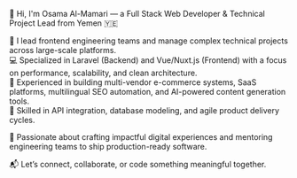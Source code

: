 👋 Hi, I'm Osama Al-Mamari — a Full Stack Web Developer & Technical Project Lead from Yemen 🇾🇪

💼 I lead frontend engineering teams and manage complex technical projects across large-scale platforms.  
💻 Specialized in Laravel (Backend) and Vue/Nuxt.js (Frontend) with a focus on performance, scalability, and clean architecture.  
🧠 Experienced in building multi-vendor e-commerce systems, SaaS platforms, multilingual SEO automation, and AI-powered content generation tools.  
🔄 Skilled in API integration, database modeling, and agile product delivery cycles.

🚀 Passionate about crafting impactful digital experiences and mentoring engineering teams to ship production-ready software.

📬 Let’s connect, collaborate, or code something meaningful together.
